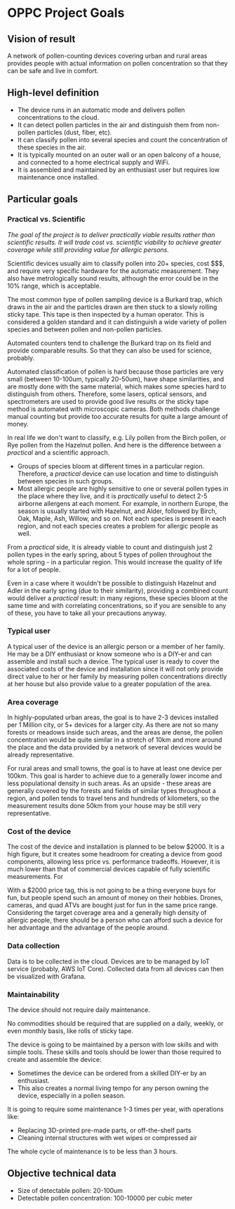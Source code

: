 # OPPC Project Goals

## Vision of result

A network of pollen-counting devices covering urban and rural areas provides people with actual information on pollen concentration so that they can be safe and live in comfort.

## High-level definition

- The device runs in an automatic mode and delivers pollen concentrations to the cloud.
- It can detect pollen particles in the air and distinguish them from non-pollen particles (dust, fiber, etc).
- It can classify pollen into several species and count the concentration of these species in the air.
- It is typically mounted on an outer wall or an open balcony of a house, and connected to a home electrical supply and WiFi.
- It is assembled and maintained by an enthusiast user but requires low maintenance once installed.

## Particular goals

### Practical vs. Scientific

*The goal of the project is to deliver practically viable results rather than scientific results. It will trade cost vs. scientific viability to achieve greater coverage while still providing value for allergic persons.*

Scientific devices usually aim to classify pollen into 20+ species, cost $$$, and require very specific hardware for the automatic measurement. They also have metrologically sound results, although the error could be in the 10% range, which is acceptable.

The most common type of pollen sampling device is a Burkard trap, which draws in the air and the particles drawn are then stuck to a slowly rolling sticky tape. This tape is then inspected by a human operator. This is considered a golden standard and it can distinguish a wide variety of pollen species and between pollen and non-pollen particles.

Automated counters tend to challenge the Burkard trap on its field and provide comparable results. So that they can also be used for science, probably.

Automated classification of pollen is hard because those particles are very small (between 10-100um, typically 20-50um), have shape similarities, and are mostly done with the same material, which makes some species hard to distinguish from others. Therefore, some lasers, optical sensors, and spectrometers are used to provide good live results or the sticky tape method is automated with microscopic cameras. Both methods challenge manual counting but provide too accurate results for quite a large amount of money.

In real life we don't want to classify, e.g. Lily pollen from the Birch pollen, or Rye pollen from the Hazelnut pollen. And here is the difference between a *practical* and a scientific approach.

- Groups of species bloom at different times in a particular region. Therefore, a *practical* device can use location and time to distinguish between species in such groups.
- Most allergic people are highly sensitive to one or several pollen types in the place where they live, and it is *practically* useful to detect 2-5 airborne allergens at each moment. For example, in northern Europe, the season is usually started with Hazelnut, and Alder, followed by Birch, Oak, Maple, Ash, Willow, and so on. Not each species is present in each region, and not each species creates a problem for allergic people as well. 

From a _practical_ side, it is already viable to count and distinguish just 2 pollen types in the early spring, about 5 types of pollen throughout the whole spring - in a particular region. This would increase the quality of life for a lot of people.

Even in a case where it wouldn't be possible to distinguish Hazelnut and Adler in the early spring (due to their similarity), providing a combined count would deliver a *practical* result: in many regions, these species bloom at the same time and with correlating concentrations, so if you are sensible to any of these, you have to take all your precautions anyway.

### Typical user

A typical user of the device is an allergic person or a member of her family. He may be a DIY enthusiast or know someone who is a DIY-er and can assemble and install such a device. The typical user is ready to cover the associated costs of the device and installation since it will not only provide direct value to her or her family by measuring pollen concentrations directly at her house but also provide value to a greater population of the area.

### Area coverage

In highly-populated urban areas, the goal is to have 2-3 devices installed per 1 Million city, or 5+ devices for a larger city. As there are not so many forests or meadows inside such areas, and the areas are dense, the pollen concentration would be quite similar in a stretch of 10km and more around the place and the data provided by a network of several devices would be already representative.

For rural areas and small towns, the goal is to have at least one device per 100km. This goal is harder to achieve due to a generally lower income and less populational density in such areas. As an upside - these areas are generally covered by the forests and fields of similar types throughout a region, and pollen tends to travel tens and hundreds of kilometers, so the measurement results done 50km from your house may be still very representative.

### Cost of the device

The cost of the device and installation is planned to be below $2000. It is a high figure, but it creates some headroom for creating a device from good components, allowing less price vs. performance tradeoffs. However, it is much lower than that of commercial devices capable of fully scientific measurements. For 

With a $2000 price tag, this is not going to be a thing everyone buys for fun, but people spend such an amount of money on their hobbies. Drones, cameras, and quad ATVs are bought just for fun in the same price range. Considering the target coverage area and a generally high density of allergic people, there should be a person who can afford such a device for her advantage and the advantage of the people around.

### Data collection

Data is to be collected in the cloud. Devices are to be managed by IoT service (probably, AWS IoT Core). Collected data from all devices can then be visualized with Grafana.

### Maintainability

The device should not require daily maintenance.

No commodities should be required that are supplied on a daily, weekly, or even monthly basis, like rolls of sticky tape.

The device is going to be maintained by a person with low skills and with simple tools. These skills and tools should be lower than those required to create and assemble the device:
- Sometimes the device can be ordered from a skilled DIY-er by an enthusiast.
- This also creates a normal living tempo for any person owning the device, especially in a pollen season.

It is going to require some maintenance 1-3 times per year, with operations like:
- Replacing 3D-printed pre-made parts, or off-the-shelf parts
- Cleaning internal structures with wet wipes or compressed air

The whole cycle of maintenance is to be less than 3 hours.

## Objective technical data

- Size of detectable pollen: 20-100um
- Detectable pollen concentration: 100-10000 per cubic meter
 